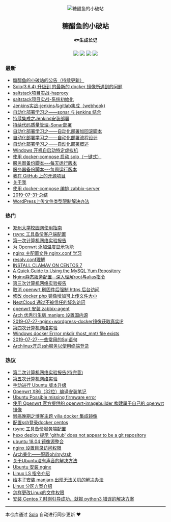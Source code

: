 <p align="center"><img alt="糖醋鱼的小破站" src="https://static.b3log.org/images/brand/solo-32.png"></p><h2 align="center">
糖醋鱼的小破站
</h2>

<h4 align="center">🐟生成长记</h4>
<p align="center"><a title="糖醋鱼的小破站" target="_blank" href="https://github.com/expoli/solo-blog"><img src="https://img.shields.io/github/last-commit/expoli/solo-blog.svg?style=flat-square&color=FF9900"></a>
<a title="GitHub repo size in bytes" target="_blank" href="https://github.com/expoli/solo-blog"><img src="https://img.shields.io/github/repo-size/expoli/solo-blog.svg?style=flat-square"></a>
<a title="Solo Version" target="_blank" href="https://github.com/b3log/solo/releases"><img src="https://img.shields.io/badge/solo-3.6.4-f1e05a.svg?style=flat-square&color=blueviolet"></a>
<a title="Hits" target="_blank" href="https://github.com/b3log/hits"><img src="https://hits.b3log.org/expoli/solo-blog.svg"></a></p>

### 最新

* [糖醋鱼的小破站的公告（持续更新）](https://expoli.tech/articles/2019/09/03/1567506201318.html)
* [Solo(3.6.4) 升级到 的最新的 docker 镜像所遇到的问题](https://expoli.tech/articles/2019/09/03/1567506020443.html)
* [saltstack项目实战-haproxy](https://expoli.tech/articles/2019/08/30/1567171614602.html)
* [saltstack项目实战-系统初始化](https://expoli.tech/articles/2019/08/30/1567171499458.html)
* [Jenkins实战-jenkins与gitlab集成（webhook)](https://expoli.tech/articles/2019/08/18/1566118515630.html)
* [自动化部署学习之——sonar 与 jenkins 结合](https://expoli.tech/articles/2019/08/18/1566110631575.html)
* [持续集成之Jenkins安装部署](https://expoli.tech/articles/2019/08/18/1566110465770.html)
* [持续代码质量管理-Sonar部署](https://expoli.tech/articles/2019/08/18/1566110413790.html)
* [自动化部署学习之——自动化部署加回滚脚本](https://expoli.tech/articles/2019/08/18/1566110347365.html)
* [自动化部署学习之——自动化部署流程设计](https://expoli.tech/articles/2019/08/18/1566110249789.html)
* [自动化部署学习之——自动化部署概述](https://expoli.tech/articles/2019/08/18/1566110182025.html)
* [Windows 开机自启动特定虚拟机](https://expoli.tech/articles/2019/08/15/1565860731902.html)
* [使用 docker-compose 启动 solo（一键式）](https://expoli.tech/articles/2019/08/02/1564718521702.html)
* [服务器备份脚本---每天运行版本](https://expoli.tech/articles/2019/08/02/1564714960295.html)
* [服务器备份脚本---每周运行版本](https://expoli.tech/articles/2019/08/02/1564714959469.html)
* [我在 GitHub 上的开源项目](https://expoli.tech/my-github-repos)
* [关于我](https://expoli.tech/articles/2019/08/01/1564714954727.html)
* [使用 docker-compose 编排 zabbix-server](https://expoli.tech/articles/2019/08/01/1564656221752.html)
* [2019-07-31-总结](https://expoli.tech/articles/2019/07/30/1564656221252.html)
* [WordPress上传文件类型限制解决办法](https://expoli.tech/articles/2019/07/30/1564656221047.html)

### 热门

* [郑州大学校园网使用指南](https://expoli.tech/articles/2018/10/13/1564656231465.html)
* [rsync 工具备份客户端配置](https://expoli.tech/articles/2018/11/18/1564656235627.html)
* [第一次计算机网络实验报告](https://expoli.tech/articles/2019/03/22/1564656237598.html)
* [为 Openwrt 添加温度显示功能](https://expoli.tech/articles/2019/03/22/1564656238463.html)
* [nginx 主配置文件 nginx.conf 学习](https://expoli.tech/articles/2019/07/27/1564656221533.html)
* [resolv.conf理解](https://expoli.tech/articles/2019/07/27/1564656218143.html)
* [INSTALL CLAMAV ON CENTOS 7](https://expoli.tech/articles/2019/07/27/1564656222498.html)
* [A Quick Guide to Using the MySQL Yum Repository](https://expoli.tech/articles/2019/07/27/1564656222094.html)
* [Nginx静态服务配置--深入理解root与alias指令](https://expoli.tech/articles/2019/07/28/1564656219448.html)
* [第三次计算机网络实验报告](https://expoli.tech/articles/2019/04/15/1564656238929.html)
* [取消 openwrt 刷固件后强制 https 后台访问](https://expoli.tech/articles/2019/07/30/1564656220231.html)
* [修改 docker php 镜像增加可上传文件大小](https://expoli.tech/articles/2019/07/30/1564656220499.html)
* [NextCloud 通过不被信任的域名访问](https://expoli.tech/articles/2019/07/29/1564656219723.html)
* [openwrt 安装 zabbix-agent](https://expoli.tech/articles/2019/07/30/1564656214475.html)
* [Arch 优秀衍生版 manjaro 设置国内源](https://expoli.tech/articles/2018/04/29/1564656227925.html)
* [2019-07-27-nginx+wordpress-docker镜像获取真实IP](https://expoli.tech/articles/2019/07/27/1564656217457.html)
* [第四次计算机网络实验](https://expoli.tech/articles/2019/04/15/1564656239121.html)
* [Windows docker Errror mkdir /host_mnt/ file exists](https://expoli.tech/articles/2019/07/27/1564656215566.html)
* [2019-07-27-一些常用的Sql语句](https://expoli.tech/articles/2019/07/27/1564656218398.html)
* [Archlinux开启ssh服务以使用终端登录](https://expoli.tech/articles/2018/04/29/1564656227712.html)

### 热议

* [第二次计算机网络实验报告(待完善)](https://expoli.tech/articles/2019/04/15/1564656238673.html)
* [第五次计算机网络实验](https://expoli.tech/articles/2019/04/17/1564656239324.html)
* [手动进行 Ubuntu 版本升级](https://expoli.tech/articles/2019/03/22/1564656238079.html)
* [Openwrt X86（32位）编译安装笔记](https://expoli.tech/articles/2019/03/14/1564656236948.html)
* [Ubuntu Possible missing firmware error](https://expoli.tech/articles/2019/03/22/1564656237880.html)
* [使用 Openwrt 官方提供的 openwrt-imagebuilder 构建属于自己的 openwrt 镜像](https://expoli.tech/articles/2019/03/22/1564656237381.html)
* [懒癌晚期之博客主题 yilia docker 集成镜像](https://expoli.tech/articles/2018/11/17/1564656234922.html)
* [配置ssh登录docker centos](https://expoli.tech/articles/2018/11/17/1564656235228.html)
* [rsync 工具备份服务端配置](https://expoli.tech/articles/2018/11/18/1564656235928.html)
* [hexo deploy 提示 'github' does not appear to be a git repository](https://expoli.tech/articles/2018/11/17/1564656235419.html)
* [ubuntu 18.04 镜像源整合](https://expoli.tech/articles/2018/11/18/1564656236180.html)
* [nginx 设置目录访问权限](https://expoli.tech/articles/2018/04/16/1564656224308.html)
* [Arch美化——配置oh/my/zsh](https://expoli.tech/articles/2018/04/29/1564656227508.html)
* [关于Ubuntu没有声音的解决方法](https://expoli.tech/articles/2018/04/07/1564656223111.html)
* [Ubuntu 安装 nginx](https://expoli.tech/articles/2018/04/16/1564656224516.html)
* [Linux LS 指令介绍](https://expoli.tech/articles/2018/04/27/1564656226697.html)
* [给本子安装 manjaro 出现无法关机的解决办法](https://expoli.tech/articles/2018/04/29/1564656228192.html)
* [Linux 分区方案介绍](https://expoli.tech/articles/2018/04/27/1564656226278.html)
* [怎样更改Linux的文件权限](https://expoli.tech/articles/2018/04/27/1564656225825.html)
* [安装 Centos 7 时刚引导成功、就报 python3 错误的解决方案](https://expoli.tech/articles/2018/04/20/1564656224983.html)

---

本仓库通过 [Solo](https://github.com/b3log/solo) 自动进行同步更新 ❤️ 